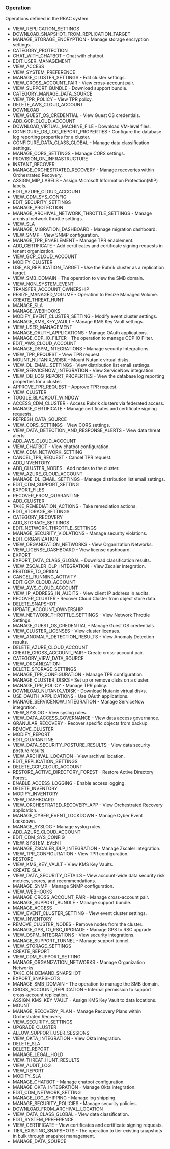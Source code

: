 ### Operation
Operations defined in the RBAC system.

- VIEW_REPLICATION_SETTINGS
- DOWNLOAD_SNAPSHOT_FROM_REPLICATION_TARGET
- MANAGE_STORAGE_ENCRYPTION - Manage storage encryption settings.
- CATEGORY_PROTECTION
- CHAT_WITH_CHATBOT - Chat with chatbot.
- EDIT_USER_MANAGEMENT
- VIEW_ACCESS
- VIEW_SYSTEM_PREFERENCE
- MANAGE_CLUSTER_SETTINGS - Edit cluster settings.
- VIEW_CROSS_ACCOUNT_PAIR - View cross-account pair.
- VIEW_SUPPORT_BUNDLE - Download support bundle.
- CATEGORY_MANAGE_DATA_SOURCE
- VIEW_TPR_POLICY - View TPR policy.
- DELETE_AWS_CLOUD_ACCOUNT
- DOWNLOAD
- VIEW_GUEST_OS_CREDENTIAL - View Guest OS credentials.
- ADD_GCP_CLOUD_ACCOUNT
- DOWNLOAD_VIRTUAL_MACHINE_FILE - Download VM-level files.
- CONFIGURE_DB_LOG_REPORT_PROPERTIES - Configure the database log reporting properties for a cluster.
- CONFIGURE_DATA_CLASS_GLOBAL - Manage data classification settings.
- MANAGE_CORS_SETTINGS - Manage CORS settings.
- PROVISION_ON_INFRASTRUCTURE
- INSTANT_RECOVER
- MANAGE_ORCHESTRATED_RECOVERY - Manage recoveries within Orchestrated Recovery.
- ASSIGN_MIP_LABELS - Assign Microsoft Information Protection(MIP) labels.
- EDIT_AZURE_CLOUD_ACCOUNT
- VIEW_CDM_SYS_CONFIG
- EDIT_SECURITY_SETTINGS
- MANAGE_PROTECTION
- MANAGE_ARCHIVAL_NETWORK_THROTTLE_SETTINGS - Manage archival network throttle settings.
- VIEW_SLA
- MANAGE_MIGRATION_DASHBOARD - Manage migration dashboard.
- VIEW_SNMP - View SNMP configuration.
- MANAGE_TPR_ENABLEMENT - Manage TPR enablement.
- ADD_CERTIFICATE - Add certificates and certificate signing requests in tenant organization.
- VIEW_GCP_CLOUD_ACCOUNT
- MODIFY_CLUSTER
- USE_AS_REPLICATION_TARGET - Use the Rubrik cluster as a replication target.
- VIEW_SMB_DOMAIN - The operation to view the SMB domain.
- VIEW_NON_SYSTEM_EVENT
- TRANSFER_ACCOUNT_OWNERSHIP
- RESIZE_MANAGED_VOLUME - Operation to Resize Managed Volume.
- CREATE_THREAT_HUNT
- MANAGE_SLA
- MANAGE_WEBHOOKS
- MODIFY_EVENT_CLUSTER_SETTING - Modify event cluster settings.
- MANAGE_KMS_KEY_VAULT - Manage KMS Key Vault settings.
- VIEW_USER_MANAGEMENT
- MANAGE_OAUTH_APPLICATIONS - Manage OAuth applications.
- MANAGE_CDP_IO_FILTER - The operation to manage CDP IO Filter.
- EDIT_AWS_CLOUD_ACCOUNT
- MANAGE_DSPM_INTEGRATIONS - Manage security Integrations.
- VIEW_TPR_REQUEST - View TPR request.
- MOUNT_NUTANIX_VDISK - Mount Nutanix virtual disks.
- VIEW_DL_EMAIL_SETTINGS - View distribution list email settings.
- VIEW_SERVICENOW_INTEGRATION - View ServiceNow integration.
- VIEW_DB_LOG_REPORT_PROPERTIES - View the database log reporting properties for a cluster.
- APPROVE_TPR_REQUEST - Approve TPR request.
- VIEW_CLUSTER
- TOGGLE_BLACKOUT_WINDOW
- ACCESS_CDM_CLUSTER - Access Rubrik clusters via federated access.
- MANAGE_CERTIFICATE - Manage certificates and certificate signing requests.
- REFRESH_DATA_SOURCE
- VIEW_CORS_SETTINGS - View CORS settings.
- VIEW_DATA_DETECTION_AND_RESPONSE_ALERTS - View data threat alerts.
- ADD_AWS_CLOUD_ACCOUNT
- VIEW_CHATBOT - View chatbot configuration.
- VIEW_CDM_NETWORK_SETTING
- CANCEL_TPR_REQUEST - Cancel TPR request.
- ADD_INVENTORY
- ADD_CLUSTER_NODES - Add nodes to the cluster.
- VIEW_AZURE_CLOUD_ACCOUNT
- MANAGE_DL_EMAIL_SETTINGS - Manage distribution list email settings.
- EDIT_CDM_SUPPORT_SETTING
- EXPORT_FILES
- RECOVER_FROM_QUARANTINE
- ADD_CLUSTER
- TAKE_REMEDIATION_ACTIONS - Take remediation actions.
- EDIT_STORAGE_SETTINGS
- CATEGORY_RECOVERY
- ADD_STORAGE_SETTINGS
- EDIT_NETWORK_THROTTLE_SETTINGS
- MANAGE_SECURITY_VIOLATIONS - Manage security violations.
- EDIT_ORGANIZATION
- VIEW_ORGANIZATION_NETWORKS - View Organization Networks.
- VIEW_LICENSE_DASHBOARD - View license dashboard.
- EXPORT
- EXPORT_DATA_CLASS_GLOBAL - Download classification results.
- VIEW_ZSCALER_DLP_INTEGRATION - View Zscaler integration.
- RESTORE_TO_ORIGIN
- CANCEL_RUNNING_ACTIVITY
- EDIT_GCP_CLOUD_ACCOUNT
- VIEW_AWS_CLOUD_ACCOUNT
- VIEW_IP_ADDRESS_IN_AUDITS - View client IP address in audits.
- RECOVER_CLUSTER - Recover Cloud Cluster from object store data.
- DELETE_SNAPSHOT
- UPDATE_ACCOUNT_OWNERSHIP
- VIEW_NETWORK_THROTTLE_SETTINGS - View Network Throttle Settings.
- MANAGE_GUEST_OS_CREDENTIAL - Manage Guest OS credentials.
- VIEW_CLUSTER_LICENSES - View cluster licenses.
- VIEW_ANOMALY_DETECTION_RESULTS - View Anomaly Detection results.
- DELETE_AZURE_CLOUD_ACCOUNT
- CREATE_CROSS_ACCOUNT_PAIR - Create cross-account pair.
- CATEGORY_VIEW_DATA_SOURCE
- VIEW_ORGANIZATION
- DELETE_STORAGE_SETTINGS
- MANAGE_TPR_CONFIGURATION - Manage TPR configuration.
- MANAGE_CLUSTER_DISKS - Set up or remove disks on a cluster.
- MANAGE_TPR_POLICY - Manage TPR policy.
- DOWNLOAD_NUTANIX_VDISK - Download Nutanix virtual disks.
- USE_OAUTH_APPLICATIONS - Use OAuth applications.
- MANAGE_SERVICENOW_INTEGRATION - Manage ServiceNow integration.
- VIEW_SYSLOG - View syslog rules.
- VIEW_DATA_ACCESS_GOVERNANCE - View data access governance.
- GRANULAR_RECOVERY - Recover specific objects from backup.
- REMOVE_CLUSTER
- MODIFY_REPORT
- EDIT_QUARANTINE
- VIEW_DATA_SECURITY_POSTURE_RESULTS - View data security posture results.
- VIEW_ARCHIVAL_LOCATION - View archival location.
- EDIT_REPLICATION_SETTINGS
- DELETE_GCP_CLOUD_ACCOUNT
- RESTORE_ACTIVE_DIRECTORY_FOREST - Restore Active Directory Forest.
- ENABLE_ACCESS_LOGGING - Enable access logging.
- DELETE_INVENTORY
- MODIFY_INVENTORY
- VIEW_DASHBOARD
- VIEW_ORCHESTRATED_RECOVERY_APP - View Orchestrated Recovery application.
- MANAGE_CYBER_EVENT_LOCKDOWN - Manage Cyber Event Lockdown.
- MANAGE_SYSLOG - Manage syslog rules.
- ADD_AZURE_CLOUD_ACCOUNT
- EDIT_CDM_SYS_CONFIG
- VIEW_SYSTEM_EVENT
- MANAGE_ZSCALER_DLP_INTEGRATION - Manage Zscaler integration.
- VIEW_TPR_CONFIGURATION - View TPR configuration.
- RESTORE
- VIEW_KMS_KEY_VAULT - View KMS Key Vaults.
- CREATE_SLA
- VIEW_DATA_SECURITY_DETAILS - View account-wide data security risk metrics, scores, and recommendations.
- MANAGE_SNMP - Manage SNMP configuration.
- VIEW_WEBHOOKS
- MANAGE_CROSS_ACCOUNT_PAIR - Manage cross-account pair.
- MANAGE_SUPPORT_BUNDLE - Manage support bundle.
- MANAGE_ACCESS
- VIEW_EVENT_CLUSTER_SETTING - View event cluster settings.
- VIEW_INVENTORY
- REMOVE_CLUSTER_NODES - Remove nodes from the cluster.
- MANAGE_GPS_TO_RSC_UPGRADE - Manage GPS to RSC upgrade.
- VIEW_DSPM_INTEGRATIONS - View security integrations.
- MANAGE_SUPPORT_TUNNEL - Manage support tunnel.
- VIEW_STORAGE_SETTINGS
- CREATE_REPORT
- VIEW_CDM_SUPPORT_SETTING
- MANAGE_ORGANIZATION_NETWORKS - Manage Organization Networks.
- TAKE_ON_DEMAND_SNAPSHOT
- EXPORT_SNAPSHOTS
- MANAGE_SMB_DOMAIN - The operation to manage the SMB domain.
- CROSS_ACCOUNT_REPLICATION - Internal permission to support cross-account replication.
- ASSIGN_KMS_KEY_VAULT - Assign KMS Key Vault to data locations.
- MOUNT
- MANAGE_RECOVERY_PLAN - Manage Recovery Plans within Orchestrated Recovery.
- VIEW_SECURITY_SETTINGS
- UPGRADE_CLUSTER
- ALLOW_SUPPORT_USER_SESSIONS
- VIEW_OKTA_INTEGRATION - View Okta integration.
- DELETE_SLA
- DELETE_REPORT
- MANAGE_LEGAL_HOLD
- VIEW_THREAT_HUNT_RESULTS
- VIEW_AUDIT_LOG
- VIEW_REPORT
- MODIFY_SLA
- MANAGE_CHATBOT - Manage chatbot configuration.
- MANAGE_OKTA_INTEGRATION - Manage Okta integration.
- EDIT_CDM_NETWORK_SETTING
- MANAGE_LOG_SHIPPING - Manage log shipping.
- MANAGE_SECURITY_POLICIES - Manage security policies.
- DOWNLOAD_FROM_ARCHIVAL_LOCATION
- VIEW_DATA_CLASS_GLOBAL - View data classification.
- EDIT_SYSTEM_PREFERENCE
- VIEW_CERTIFICATE - View certificates and certificate signing requests.
- TIER_EXISTING_SNAPSHOTS - The operation to tier existing snapshots in bulk through snapshot management.
- MANAGE_DATA_SOURCE
